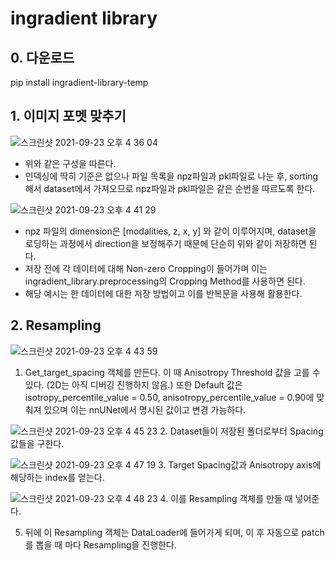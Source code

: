 # ingradient library
 
## 0. 다운로드
pip install ingradient-library-temp

## 1. 이미지 포멧 맞추기
![스크린샷 2021-09-23 오후 4 36 04](https://user-images.githubusercontent.com/87344797/134470205-83603804-7556-402c-833a-1b919b7a16db.png)
- 위와 같은 구성을 따른다.
- 인덱싱에 딱히 기준은 없으나 파일 목록을 npz파일과 pkl파일로 나눈 후, sorting해서 dataset에서 가져오므로 npz파일과 pkl파일은 같은 순번을 따르도록 한다.

![스크린샷 2021-09-23 오후 4 41 29](https://user-images.githubusercontent.com/87344797/134470839-ee7ccc7b-7182-43ac-9425-2f83daa59d1a.png)
- npz 파일의 dimension은 [modalities, z, x, y] 와 같이 이루어지며, dataset을 로딩하는 과정에서 direction을 보정해주기 때문에 단순히 위와 같이 저장하면 된다.
- 저장 전에 각 데이터에 대해 Non-zero Cropping이 들어가며 이는 ingradient_library.preprocessing의 Cropping Method를 사용하면 된다.
- 해당 예시는 한 데이터에 대한 저장 방법이고 이를 반복문을 사용해 활용한다.


## 2. Resampling
![스크린샷 2021-09-23 오후 4 43 59](https://user-images.githubusercontent.com/87344797/134471126-4a7c74ce-1bf2-4866-8267-8bd24667b7e2.png)

1. Get_target_spacing 객체를 만든다. 이 때 Anisotropy Threshold 값을 고를 수 있다. (2D는 아직 디버깅 진행하지 않음.) 또한 Default 값은 isotropy_percentile_value = 0.50, anisotropy_percentile_value = 0.90에 맞춰져 있으며 이는 nnUNet에서 명시된 값이고 변경 가능하다.


![스크린샷 2021-09-23 오후 4 45 23](https://user-images.githubusercontent.com/87344797/134471262-41c97979-3e5d-4528-b056-950178db8ce6.png)
2. Dataset들이 저장된 폴더로부터 Spacing 값들을 구한다.


![스크린샷 2021-09-23 오후 4 47 19](https://user-images.githubusercontent.com/87344797/134471483-0e1dc44a-9bfb-49ba-96ed-05259ef0ad5a.png)
3. Target Spacing값과 Anisotropy axis에 해당하는 index를 얻는다.


![스크린샷 2021-09-23 오후 4 48 23](https://user-images.githubusercontent.com/87344797/134471608-c6e59aa4-2723-4935-bd92-50cf59d3b130.png)
4. 이를 Resampling 객체를 만들 때 넣어준다.

5. 뒤에 이 Resampling 객체는 DataLoader에 들어가게 되며, 이 후 자동으로 patch를 뽑을 때 마다 Resampling을 진행한다.

